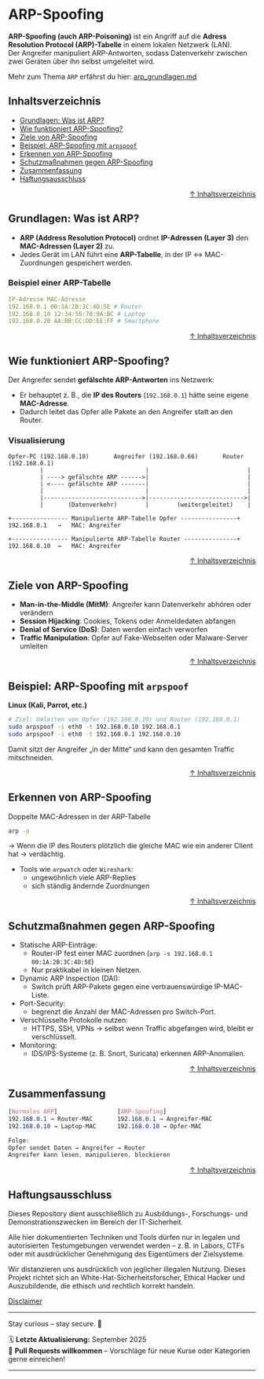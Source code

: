 # ARP-Spoofing

**ARP-Spoofing (auch ARP-Poisoning)** ist ein Angriff auf die **Adress Resolution Protocol (ARP)-Tabelle** in einem lokalen Netzwerk (LAN).  
Der Angreifer manipuliert ARP-Antworten, sodass Datenverkehr zwischen zwei Geräten über ihn selbst umgeleitet wird.  

Mehr zum Thema `ARP` erfährst du hier: [arp_grundlagen.md](/02-network-security/grundlagen/arp_grundlagen.md)

## Inhaltsverzeichnis
- [Grundlagen: Was ist ARP?](#grundlagen-was-ist-arp)
- [Wie funktioniert ARP-Spoofing?](#wie-funktioniert-arp-spoofing)
- [Ziele von ARP-Spoofing](#ziele-von-arp-spoofing)
- [Beispiel: ARP-Spoofing mit `arpspoof`](#beispiel-arp-spoofing-mit-arpspoof)
- [Erkennen von ARP-Spoofing](#erkennen-von-arp-spoofing)
- [Schutzmaßnahmen gegen ARP-Spoofing](#schutzmaßnahmen-gegen-arp-spoofing)
- [Zusammenfassung](#zusammenfassung)
- [Haftungsausschluss](#haftungsausschluss)



<div align=right>

[↑ Inhaltsverzeichnis](#inhaltsverzeichnis)

</div>


## Grundlagen: Was ist ARP?

- **ARP (Address Resolution Protocol)** ordnet **IP-Adressen (Layer 3)** den **MAC-Adressen (Layer 2)** zu.  
- Jedes Gerät im LAN führt eine **ARP-Tabelle**, in der IP ↔ MAC-Zuordnungen gespeichert werden.  

### Beispiel einer ARP-Tabelle
```yaml
IP-Adresse MAC-Adresse
192.168.0.1 00:1A:2B:3C:4D:5E # Router
192.168.0.10 12:34:56:78:9A:BC # Laptop
192.168.0.20 AA:BB:CC:DD:EE:FF # Smartphone
```



<div align=right>

[↑ Inhaltsverzeichnis](#inhaltsverzeichnis)

</div>


## Wie funktioniert ARP-Spoofing?

Der Angreifer sendet **gefälschte ARP-Antworten** ins Netzwerk:  
- Er behauptet z. B., die **IP des Routers** (`192.168.0.1`) hätte seine eigene **MAC-Adresse**.  
- Dadurch leitet das Opfer alle Pakete an den Angreifer statt an den Router.  

### Visualisierung

```text
Opfer-PC (192.168.0.10)       Angreifer (192.168.0.66)       Router (192.168.0.1)
         |                             |                            |
         | ----> gefälschte ARP ------>|                            |
         | <---- gefälschte ARP -------|                            |
         |                             |                            |
         |---------------------------->|--------------------------->|
         |       (Datenverkehr)        |        (weitergeleitet)    |

+---------------- Manipulierte ARP-Tabelle Opfer ----------------+
192.168.0.1   →   MAC: Angreifer

+---------------- Manipulierte ARP-Tabelle Router ---------------+
192.168.0.10  →   MAC: Angreifer
```



<div align=right>

[↑ Inhaltsverzeichnis](#inhaltsverzeichnis)

</div>


## Ziele von ARP-Spoofing

- **Man-in-the-Middle (MitM)**: Angreifer kann Datenverkehr abhören oder verändern  
- **Session Hijacking**: Cookies, Tokens oder Anmeldedaten abfangen  
- **Denial of Service (DoS)**: Daten werden einfach verworfen  
- **Traffic Manipulation**: Opfer auf Fake-Webseiten oder Malware-Server umleiten  



<div align=right>

[↑ Inhaltsverzeichnis](#inhaltsverzeichnis)

</div>

## Beispiel: ARP-Spoofing mit `arpspoof`

**Linux (Kali, Parrot, etc.)**
```bash
# Ziel: Umleiten von Opfer (192.168.0.10) und Router (192.168.0.1)
sudo arpspoof -i eth0 -t 192.168.0.10 192.168.0.1
sudo arpspoof -i eth0 -t 192.168.0.1 192.168.0.10
```

Damit sitzt der Angreifer „in der Mitte“ und kann den gesamten Traffic mitschneiden.


<div align=right>

[↑ Inhaltsverzeichnis](#inhaltsverzeichnis)

</div>


## Erkennen von ARP-Spoofing

Doppelte MAC-Adressen in der ARP-Tabelle
```bash
arp -a
```
→ Wenn die IP des Routers plötzlich die gleiche MAC wie ein anderer Client hat → verdächtig.

- Tools wie `arpwatch` oder `Wireshark`:
    - ungewöhnlich viele ARP-Replies
    - sich ständig ändernde Zuordnungen



<div align=right>

[↑ Inhaltsverzeichnis](#inhaltsverzeichnis)

</div>


## Schutzmaßnahmen gegen ARP-Spoofing

- Statische ARP-Einträge:
    - Router-IP fest einer MAC zuordnen (`arp -s 192.168.0.1 00:1A:2B:3C:4D:5E`)
    - Nur praktikabel in kleinen Netzen.
- Dynamic ARP Inspection (DAI):
    - Switch prüft ARP-Pakete gegen eine vertrauenswürdige IP-MAC-Liste.
- Port-Security:
    - begrenzt die Anzahl der MAC-Adressen pro Switch-Port.
- Verschlüsselte Protokolle nutzen:
    - HTTPS, SSH, VPNs → selbst wenn Traffic abgefangen wird, bleibt er verschlüsselt.
- Monitoring:
    - IDS/IPS-Systeme (z. B. Snort, Suricata) erkennen ARP-Anomalien.



<div align=right>

[↑ Inhaltsverzeichnis](#inhaltsverzeichnis)

</div>


## Zusammenfassung

```css
[Normales ARP]                 [ARP-Spoofing]
192.168.0.1 → Router-MAC       192.168.0.1 → Angreifer-MAC
192.168.0.10 → Laptop-MAC      192.168.0.10 → Opfer-MAC

Folge:
Opfer sendet Daten → Angreifer → Router
Angreifer kann lesen, manipulieren, blockieren
```



<div align=right>

[↑ Inhaltsverzeichnis](#inhaltsverzeichnis)

</div>

## Haftungsausschluss

Dieses Repository dient ausschließlich zu Ausbildungs-, Forschungs- und Demonstrationszwecken im Bereich der IT-Sicherheit.

Alle hier dokumentierten Techniken und Tools dürfen nur in legalen und autorisierten Testumgebungen verwendet werden – z. B. in Labors, CTFs oder mit ausdrücklicher Genehmigung des Eigentümers der Zielsysteme.

Wir distanzieren uns ausdrücklich von jeglicher illegalen Nutzung.
Dieses Projekt richtet sich an White-Hat-Sicherheitsforscher, Ethical Hacker und Auszubildende, die ethisch und rechtlich korrekt handeln.

[Disclaimer](/00-disclaimer/disclaimer.md)

--- 

Stay curious – stay secure. 🔐

🗓️ **Letzte Aktualisierung:** September 2025  
🤝 **Pull Requests willkommen** – Vorschläge für neue Kurse oder Kategorien gerne einreichen!

---